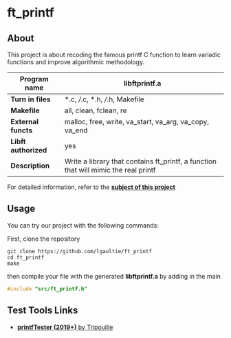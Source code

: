 # ft_printf
## About

This project is about recoding the famous printf C function to learn variadic functions and improve algorithmic methodology.

| **Program name**     | libftprintf.a                                                |
| -------------------- | ------------------------------------------------------------ |
| **Turn in files**    | *.c, */*.c, *.h, */*.h, Makefile                             |
| **Makefile**         | all, clean, fclean, re                                       |
| **External functs**  | malloc, free, write, va_start, va_arg, va_copy, va_end       |
| **Libft authorized** | yes                                                          |
| **Description**      | Write a library that contains ft_printf, a function that will mimic the real printf |

For detailed information, refer to the **[subject of this project](https://github.com/maximmihin/ft_printf)**

## Usage

You can try our project with the following commands:

First, clone the repository

```shell
git clone https://github.com/lgaultie/ft_printf
cd ft_printf
make
```

then compile your file with the generated **libftprintf.a** by adding in the main

```c
#include "src/ft_printf.h"
```



## Test Tools Links

- [**printfTester (2019+)** by Tripouille](https://github.com/Tripouille/printfTester)


